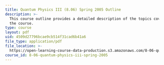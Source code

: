 ```yaml
---
title: Quantum Physics III (8.06) Spring 2005 Outline
description: >-
  This course outline provides a detailed description of the topics covered in
  the course.
type: course
layout: pdf
uid: 4509d27796bcae9cb514f31cad6b41a6
file_type: application/pdf
file_location: >-
  https://open-learning-course-data-production.s3.amazonaws.com/8-06-quantum-physics-iii-spring-2005/4509d27796bcae9cb514f31cad6b41a6_calendar.pdf
course_id: 8-06-quantum-physics-iii-spring-2005
---
```

